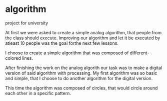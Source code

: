 algorithm
=================
project for university

At first we were asked to create a simple analog algorithm, that people from the class should execute. Improving our algorithm and let it be executed by atleast 10 people was the goal forthe next few lessons.

I choose to create a simple algorithm that was composed of different-colored lines.

After finishing the work on the analog algorith our task was to make a digital version of said algorithm with processing. My first algorithm was so basic and simple, that I choose to do another algorithm for the digital version.

This time the algorithm was composed of circles, that would circle around each other in a specific pattern.
 
